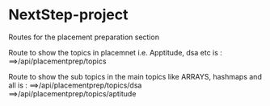 # NextStep-project

Routes for the placement preparation section 

Route to show the topics in placemnet i.e. Apptitude, dsa etc is : 
==>/api/placementprep/topics

Route to show the sub topics in the main topics like ARRAYS, hashmaps and all is : 
==>/api/placementprep/topics/dsa
==>/api/placementprep/topics/aptitude
